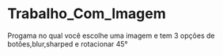 # Trabalho_Com_Imagem

Progama no qual você escolhe uma imagem e tem 3 opções de botões,blur,sharped e rotacionar 45°
